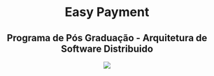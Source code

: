 <h1 align="center"> Easy Payment </h1>

<h2 align="center"> Programa de Pós Graduação - Arquitetura de Software Distribuido </h2>

<p align="center">
  <img src="https://encrypted-tbn0.gstatic.com/images?q=tbn:ANd9GcQFfiu5r_DqXDQqIaH5XJ7lr3LQJWf478DDNw&usqp=CAU">
</p>
